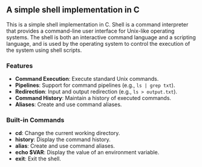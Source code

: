 ## A simple shell implementation in C

This is a simple shell implementation in C. Shell is a command interpreter that provides a command-line user interface for Unix-like operating systems. The shell is both an interactive command language and a scripting language, and is used by the operating system to control the execution of the system using shell scripts.

### Features

- **Command Execution**: Execute standard Unix commands.
- **Pipelines**: Support for command pipelines (e.g., `ls | grep txt`).
- **Redirection**: Input and output redirection (e.g., `ls > output.txt`).
- **Command History**: Maintain a history of executed commands.
- **Aliases**: Create and use command aliases.

### Built-in Commands

- **cd**: Change the current working directory.
- **history**: Display the command history.
- **alias**: Create and use command aliases.
- **echo $VAR**: Display the value of an environment variable.
- **exit**: Exit the shell.
